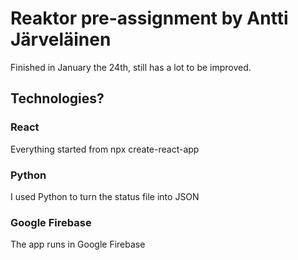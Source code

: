 # Reaktor pre-assignment by Antti Järveläinen
Finished in January the 24th, still has a lot to be improved.
## Technologies?
### React
Everything started from npx create-react-app
### Python
I used Python to turn the status file into JSON
### Google Firebase
The app runs in Google Firebase
